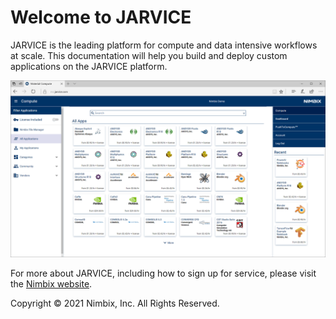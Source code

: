 # Welcome to JARVICE

JARVICE is the leading platform for compute and data intensive workflows at scale.  This documentation will help you build and deploy custom applications on the JARVICE platform.

![JARVICE Material Compute](jarvice.png)

For more about JARVICE, including how to sign up for service, please visit the [Nimbix website](https://www.nimbix.net).

Copyright &copy; 2021 Nimbix, Inc.  All Rights Reserved.

